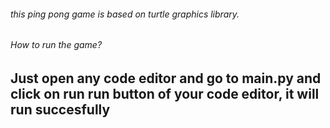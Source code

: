 ###### this ping pong game is based on turtle graphics library.

###### How to run the game? 

##  Just open any code editor and go to main.py and click on run run button of your code editor, it will run succesfully